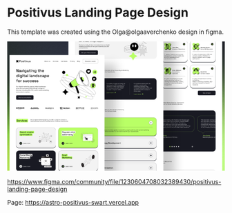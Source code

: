 # Positivus Landing Page Design

This template was created using the Olga@olgaaverchenko design in figma.



![Template](https://github.com/BrandonGrimaldoM/Astro-Positivus/blob/master/public/portada.png)

https://www.figma.com/community/file/1230604708032389430/positivus-landing-page-design

Page: https://astro-positivus-swart.vercel.app
